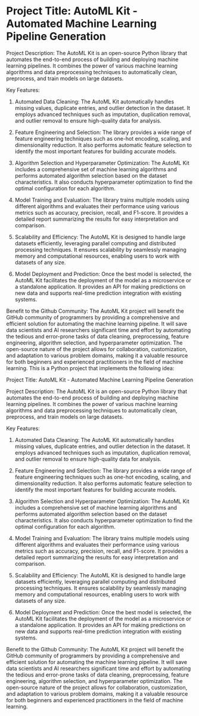 # Project Title: AutoML Kit - Automated Machine Learning Pipeline Generation

Project Description:
The AutoML Kit is an open-source Python library that automates the end-to-end process of building and deploying machine learning pipelines. It combines the power of various machine learning algorithms and data preprocessing techniques to automatically clean, preprocess, and train models on large datasets.

Key Features:
1. Automated Data Cleaning: The AutoML Kit automatically handles missing values, duplicate entries, and outlier detection in the dataset. It employs advanced techniques such as imputation, duplication removal, and outlier removal to ensure high-quality data for analysis.

2. Feature Engineering and Selection: The library provides a wide range of feature engineering techniques such as one-hot encoding, scaling, and dimensionality reduction. It also performs automatic feature selection to identify the most important features for building accurate models.

3. Algorithm Selection and Hyperparameter Optimization: The AutoML Kit includes a comprehensive set of machine learning algorithms and performs automated algorithm selection based on the dataset characteristics. It also conducts hyperparameter optimization to find the optimal configuration for each algorithm.

4. Model Training and Evaluation: The library trains multiple models using different algorithms and evaluates their performance using various metrics such as accuracy, precision, recall, and F1-score. It provides a detailed report summarizing the results for easy interpretation and comparison.

5. Scalability and Efficiency: The AutoML Kit is designed to handle large datasets efficiently, leveraging parallel computing and distributed processing techniques. It ensures scalability by seamlessly managing memory and computational resources, enabling users to work with datasets of any size.

6. Model Deployment and Prediction: Once the best model is selected, the AutoML Kit facilitates the deployment of the model as a microservice or a standalone application. It provides an API for making predictions on new data and supports real-time prediction integration with existing systems.

Benefit to the Github Community:
The AutoML Kit project will benefit the GitHub community of programmers by providing a comprehensive and efficient solution for automating the machine learning pipeline. It will save data scientists and AI researchers significant time and effort by automating the tedious and error-prone tasks of data cleaning, preprocessing, feature engineering, algorithm selection, and hyperparameter optimization. The open-source nature of the project allows for collaboration, customization, and adaptation to various problem domains, making it a valuable resource for both beginners and experienced practitioners in the field of machine learning.
This is a Python project that implements the following idea:

Project Title: AutoML Kit - Automated Machine Learning Pipeline Generation

Project Description:
The AutoML Kit is an open-source Python library that automates the end-to-end process of building and deploying machine learning pipelines. It combines the power of various machine learning algorithms and data preprocessing techniques to automatically clean, preprocess, and train models on large datasets.

Key Features:
1. Automated Data Cleaning: The AutoML Kit automatically handles missing values, duplicate entries, and outlier detection in the dataset. It employs advanced techniques such as imputation, duplication removal, and outlier removal to ensure high-quality data for analysis.

2. Feature Engineering and Selection: The library provides a wide range of feature engineering techniques such as one-hot encoding, scaling, and dimensionality reduction. It also performs automatic feature selection to identify the most important features for building accurate models.

3. Algorithm Selection and Hyperparameter Optimization: The AutoML Kit includes a comprehensive set of machine learning algorithms and performs automated algorithm selection based on the dataset characteristics. It also conducts hyperparameter optimization to find the optimal configuration for each algorithm.

4. Model Training and Evaluation: The library trains multiple models using different algorithms and evaluates their performance using various metrics such as accuracy, precision, recall, and F1-score. It provides a detailed report summarizing the results for easy interpretation and comparison.

5. Scalability and Efficiency: The AutoML Kit is designed to handle large datasets efficiently, leveraging parallel computing and distributed processing techniques. It ensures scalability by seamlessly managing memory and computational resources, enabling users to work with datasets of any size.

6. Model Deployment and Prediction: Once the best model is selected, the AutoML Kit facilitates the deployment of the model as a microservice or a standalone application. It provides an API for making predictions on new data and supports real-time prediction integration with existing systems.

Benefit to the Github Community:
The AutoML Kit project will benefit the GitHub community of programmers by providing a comprehensive and efficient solution for automating the machine learning pipeline. It will save data scientists and AI researchers significant time and effort by automating the tedious and error-prone tasks of data cleaning, preprocessing, feature engineering, algorithm selection, and hyperparameter optimization. The open-source nature of the project allows for collaboration, customization, and adaptation to various problem domains, making it a valuable resource for both beginners and experienced practitioners in the field of machine learning.